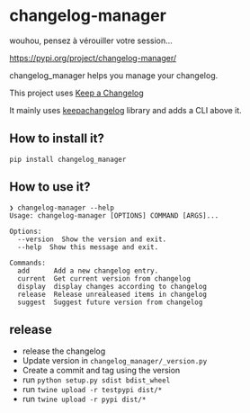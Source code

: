 # changelog-manager

wouhou, pensez à vérouiller votre session...

https://pypi.org/project/changelog-manager/

changelog_manager helps you manage your changelog.

This project uses [Keep a Changelog](https://keepachangelog.com/en/1.0.0/)

It mainly uses [keepachangelog](https://github.com/Colin-b/keepachangelog) library and adds a CLI above it.

## How to install it?

`pip install changelog_manager`

## How to use it?

```
❯ changelog-manager --help
Usage: changelog-manager [OPTIONS] COMMAND [ARGS]...

Options:
  --version  Show the version and exit.
  --help  Show this message and exit.

Commands:
  add      Add a new changelog entry.
  current  Get current version from changelog
  display  display changes according to changelog
  release  Release unrealeased items in changelog
  suggest  Suggest future version from changelog
```

## release
* release the changelog
* Update version in `changelog_manager/_version.py`
* Create a commit and tag using the version
* run `python setup.py sdist bdist_wheel`
* run `twine upload -r testpypi dist/*`
* run `twine upload -r pypi dist/*`
